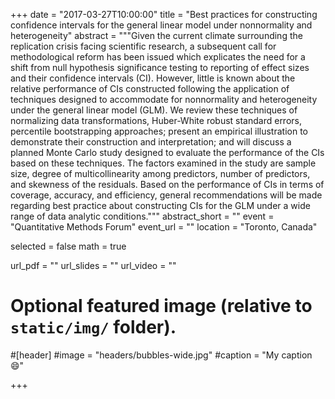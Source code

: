 +++
date = "2017-03-27T10:00:00"
title = "Best practices for constructing confidence intervals for the general linear model under nonnormality and heterogeneity"
abstract = """Given the current climate surrounding the replication crisis facing scientific research, a subsequent call for methodological reform has been issued which explicates the need for a shift from null hypothesis significance testing to reporting of effect sizes and their confidence intervals (CI). However, little is known about the relative performance of CIs constructed following the application of techniques designed to accommodate for nonnormality and heterogeneity under the general linear model (GLM). We review these techniques of normalizing data transformations, Huber-White robust standard errors, percentile bootstrapping approaches; present an empirical illustration to demonstrate their construction and interpretation; and will discuss a planned Monte Carlo study designed to evaluate the performance of the CIs based on these techniques. The factors examined in the study are sample size, degree of multicollinearity among predictors, number of predictors, and skewness of the residuals.  Based on the performance of CIs in terms of coverage, accuracy, and efficiency, general recommendations will be made regarding best practice about constructing CIs for the GLM under a wide range of data analytic conditions."""
abstract_short = ""
event = "Quantitative Methods Forum"
event_url = ""
location = "Toronto, Canada"

selected = false
math = true

url_pdf = ""
url_slides = ""
url_video = ""

# Optional featured image (relative to `static/img/` folder).
#[header]
#image = "headers/bubbles-wide.jpg"
#caption = "My caption :smile:"

+++
